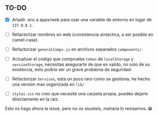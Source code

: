 ## TO-DO

- [X] Añadir .env a apps/web para usar una variable de entorno en lugar de `127.0.0.1`.
- [ ] Refactorizar nombres en web (consistencia sintactica, a ser posible en camel-case).
- [ ] Refactorizar `generalComps.js` en archivos separados `components/`.
- [ ] Actualizar el codigo que comprueba `token` de `localStorage` y `sessionStorage`, necesitas asegurarte de que es valido, no solo de su existencia, esto podría ser un grave problema de seguridad.
- [ ] Refactorizar `Services`, esta un poco raro como se gestiona, he hecho una versión mas organizada en `lib/`
- [ ] `styles.css` no creo que necesite una carpeta propia, puedes dejarlo directamente en la raiz.


Esto os hago ahora la issue, pero no os asusteis, mañana lo revisamos. 😁
